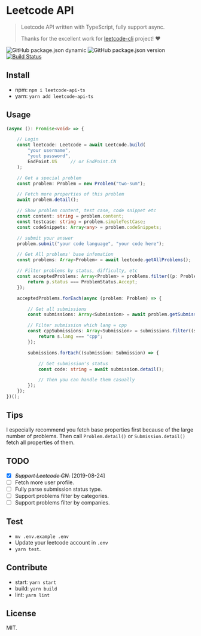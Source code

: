 # Leetcode API
> Leetcode API written with TypeScript, fully support async.
> 
> Thanks for the excellent work for [leetcode-cli](https://github.com/skygragon/leetcode-cli) project! ❤️

![GitHub package.json dynamic](https://img.shields.io/github/package-json/keywords/realVEct0r/leetcode-api)
![GitHub package.json version](https://img.shields.io/github/package-json/v/realVEct0r/leetcode-api)
[![Build Status](https://travis-ci.org/realVEct0r/leetcode-api.svg?branch=master)](https://travis-ci.org/realVEct0r/leetcode-api)

## Install
* npm: `npm i leetcode-api-ts`
* yarn: `yarn add leetcode-api-ts`


## Usage
```typescript
(async (): Promise<void> => {

    // Login 
    const leetcode: Leetcode = await Leetcode.build(
        "your username",
        "yout password",
        EndPoint.US     // or EndPoint.CN
    );

    // Get a special problem
    const problem: Problem = new Problem("two-sum");

    // Fetch more properties of this problem
    await problem.detail();

    // Show problem content, test case, code snippet etc
    const content: string = problem.content;
    const testcase: string = problem.simpleTestCase;
    const codeSnippets: Array<any> = problem.codeSnippets;

    // submit your answer
    problem.submit("your code language", "your code here");

    // Get All problems' base infomation
    const problems: Array<Problem> = await leetcode.getAllProblems();

    // Filter problems by status, difficulty, etc
    const acceptedProblems: Array<Problem> = problems.filter((p: Problem) => {
        return p.status === ProblemStatus.Accept;
    });

    acceptedProblems.forEach(async (problem: Problem) => {

        // Get all submissions
        const submissions: Array<Submission> = await problem.getSubmissions();

        // Filter submission which lang = cpp
        const cppSubmissions: Array<Submission> = submissions.filter((s: Submission) => {
            return s.lang === "cpp";
        });

        submissions.forEach((submission: Submission) => {

            // Get submission's status
            const code: string = await submission.detail();

            // Then you can handle them casually
        });
    });
})();
```

## Tips
I especially recommend you fetch base properties first because of the large number of problems. Then call `Problem.detail()` or `Submission.detail()` fetch all properties of them.

## TODO
* [X] ~~*Support Leetcode CN.*~~ [2019-08-24]
* [ ] Fetch more user profile.
* [ ] Fully parse submission status type.
* [ ] Support problems filter by categories.
* [ ] Support problems filter by companies.

## Test
* `mv .env.example .env`
* Update your leetcode account in `.env`
* `yarn test`.

## Contribute
* start: `yarn start`
* build: `yarn build`
* lint: `yarn lint`

## License
MIT.
